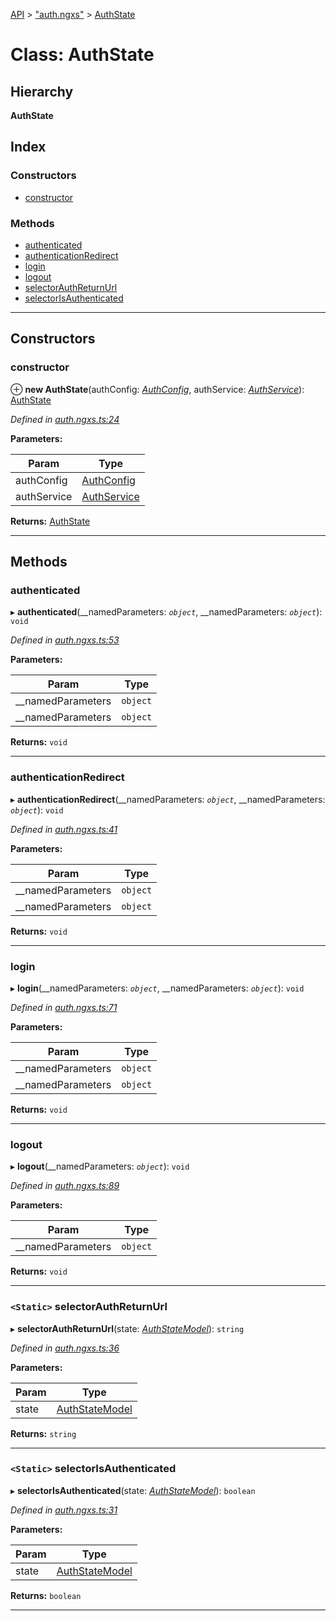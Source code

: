 [API](../README.md) > ["auth.ngxs"](../modules/_auth_ngxs_.md) > [AuthState](../classes/_auth_ngxs_.authstate.md)

# Class: AuthState

## Hierarchy

**AuthState**

## Index

### Constructors

* [constructor](_auth_ngxs_.authstate.md#constructor)

### Methods

* [authenticated](_auth_ngxs_.authstate.md#authenticated)
* [authenticationRedirect](_auth_ngxs_.authstate.md#authenticationredirect)
* [login](_auth_ngxs_.authstate.md#login)
* [logout](_auth_ngxs_.authstate.md#logout)
* [selectorAuthReturnUrl](_auth_ngxs_.authstate.md#selectorauthreturnurl)
* [selectorIsAuthenticated](_auth_ngxs_.authstate.md#selectorisauthenticated)

---

## Constructors

<a id="constructor"></a>

###  constructor

⊕ **new AuthState**(authConfig: *[AuthConfig](_auth_config_.authconfig.md)*, authService: *[AuthService](_auth_service_.authservice.md)*): [AuthState](_auth_ngxs_.authstate.md)

*Defined in [auth.ngxs.ts:24](https://github.com/authumn/authumn-angular/blob/04acefe/projects/authumn-angular/src/auth/auth.ngxs.ts#L24)*

**Parameters:**

| Param | Type |
| ------ | ------ |
| authConfig | [AuthConfig](_auth_config_.authconfig.md) | 
| authService | [AuthService](_auth_service_.authservice.md) | 

**Returns:** [AuthState](_auth_ngxs_.authstate.md)

___

## Methods

<a id="authenticated"></a>

###  authenticated

▸ **authenticated**(__namedParameters: *`object`*, __namedParameters: *`object`*): `void`

*Defined in [auth.ngxs.ts:53](https://github.com/authumn/authumn-angular/blob/04acefe/projects/authumn-angular/src/auth/auth.ngxs.ts#L53)*

**Parameters:**

| Param | Type |
| ------ | ------ |
| __namedParameters | `object` | 
| __namedParameters | `object` | 

**Returns:** `void`

___
<a id="authenticationredirect"></a>

###  authenticationRedirect

▸ **authenticationRedirect**(__namedParameters: *`object`*, __namedParameters: *`object`*): `void`

*Defined in [auth.ngxs.ts:41](https://github.com/authumn/authumn-angular/blob/04acefe/projects/authumn-angular/src/auth/auth.ngxs.ts#L41)*

**Parameters:**

| Param | Type |
| ------ | ------ |
| __namedParameters | `object` | 
| __namedParameters | `object` | 

**Returns:** `void`

___
<a id="login"></a>

###  login

▸ **login**(__namedParameters: *`object`*, __namedParameters: *`object`*): `void`

*Defined in [auth.ngxs.ts:71](https://github.com/authumn/authumn-angular/blob/04acefe/projects/authumn-angular/src/auth/auth.ngxs.ts#L71)*

**Parameters:**

| Param | Type |
| ------ | ------ |
| __namedParameters | `object` | 
| __namedParameters | `object` | 

**Returns:** `void`

___
<a id="logout"></a>

###  logout

▸ **logout**(__namedParameters: *`object`*): `void`

*Defined in [auth.ngxs.ts:89](https://github.com/authumn/authumn-angular/blob/04acefe/projects/authumn-angular/src/auth/auth.ngxs.ts#L89)*

**Parameters:**

| Param | Type |
| ------ | ------ |
| __namedParameters | `object` | 

**Returns:** `void`

___
<a id="selectorauthreturnurl"></a>

### `<Static>` selectorAuthReturnUrl

▸ **selectorAuthReturnUrl**(state: *[AuthStateModel](../interfaces/_auth_ngxs_.authstatemodel.md)*): `string`

*Defined in [auth.ngxs.ts:36](https://github.com/authumn/authumn-angular/blob/04acefe/projects/authumn-angular/src/auth/auth.ngxs.ts#L36)*

**Parameters:**

| Param | Type |
| ------ | ------ |
| state | [AuthStateModel](../interfaces/_auth_ngxs_.authstatemodel.md) | 

**Returns:** `string`

___
<a id="selectorisauthenticated"></a>

### `<Static>` selectorIsAuthenticated

▸ **selectorIsAuthenticated**(state: *[AuthStateModel](../interfaces/_auth_ngxs_.authstatemodel.md)*): `boolean`

*Defined in [auth.ngxs.ts:31](https://github.com/authumn/authumn-angular/blob/04acefe/projects/authumn-angular/src/auth/auth.ngxs.ts#L31)*

**Parameters:**

| Param | Type |
| ------ | ------ |
| state | [AuthStateModel](../interfaces/_auth_ngxs_.authstatemodel.md) | 

**Returns:** `boolean`

___

